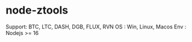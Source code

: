 # node-ztools

Support: BTC, LTC, DASH, DGB, FLUX, RVN
OS     : Win, Linux, Macos
Env    : Nodejs >= 16